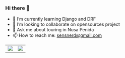 ### Hi there 👋

<!--
**greveill/greveill** is a ✨ _special_ ✨ repository because its `README.md` (this file) appears on your GitHub profile.

Here are some ideas to get you started:
-->

- 🌱 I’m currently learning Django and DRF
- 👯 I’m looking to collaborate on opensources project
- 💬 Ask me about touring in Nusa Penida
- 📫 How to reach me: sensnerd@gmail.com

<table>
  <tr>
    <td>
      <img src="https://github-readme-stats.vercel.app/api?username=greveill&theme=nightowl&show_icons=true&border_radius=8&count_private=true&hide=stars&border_color=5D4092&custom_title=Stats">
    </td>
    <td>
      <img src="https://github-readme-stats.vercel.app/api/top-langs/?username=greveill&count_private=truel&theme=nightowl&border_color=5D4092&custom_title=Languages&layout=compact&hide=html,css">
    </td>
  </tr>
</table>
